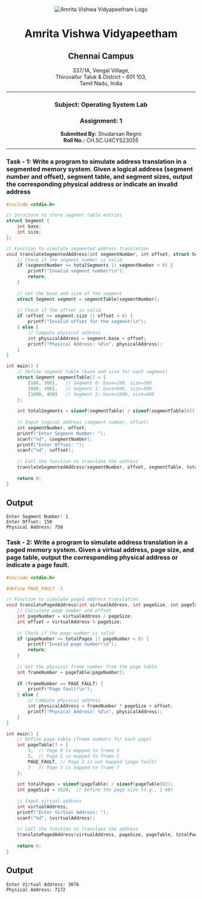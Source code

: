 <div align="center">

![Amrita Vishwa Vidyapeetham Logo](https://webfiles.amrita.edu/2024/04/WhQq1FiB-amrita-vishwa-vidyapeetham-university-logo-colored-version.svg)

# Amrita Vishwa Vidyapeetham
## Chennai Campus
337/1A, Vengal Village,  
Thiruvallur Taluk & District – 601 103,  
Tamil Nadu, India

---

### Subject: Operating System Lab
### Assignment: 1

**Submitted By:** Shudarsan Regmi  
**Roll No.:** CH.SC.U4CYS23055

</div>

---

### Task - 1: Write a program to simulate address translation in a segmented memory system. Given a logical address (segment number and offset), segment table, and segment sizes, output the corresponding physical address or indicate an invalid address

```c
#include <stdio.h>

// Structure to store segment table entries
struct Segment {
    int base;
    int size;
};

// Function to simulate segmented address translation
void translateSegmentedAddress(int segmentNumber, int offset, struct Segment segmentTable[], int totalSegments) {
    // Check if the segment number is valid
    if (segmentNumber >= totalSegments || segmentNumber < 0) {
        printf("Invalid segment number!\n");
        return;
    }
    
    // Get the base and size of the segment
    struct Segment segment = segmentTable[segmentNumber];
    
    // Check if the offset is valid
    if (offset >= segment.size || offset < 0) {
        printf("Invalid offset for the segment!\n");
    } else {
        // Compute physical address
        int physicalAddress = segment.base + offset;
        printf("Physical Address: %d\n", physicalAddress);
    }
}

int main() {
    // Define segment table (base and size for each segment)
    struct Segment segmentTable[] = {
        {100, 500},   // Segment 0: base=100, size=500
        {600, 300},   // Segment 1: base=600, size=300
        {1000, 400}   // Segment 2: base=1000, size=400
    };
    
    int totalSegments = sizeof(segmentTable) / sizeof(segmentTable[0]);
    
    // Input logical address (segment number, offset)
    int segmentNumber, offset;
    printf("Enter Segment Number: ");
    scanf("%d", &segmentNumber);
    printf("Enter Offset: ");
    scanf("%d", &offset);
    
    // Call the function to translate the address
    translateSegmentedAddress(segmentNumber, offset, segmentTable, totalSegments);
    
    return 0;
}

```

## Output

```
Enter Segment Number: 1
Enter Offset: 150
Physical Address: 750
```


### Task - 2: Write a program to simulate address translation in a paged memory system. Given a virtual address, page size, and page table, output the corresponding physical address or indicate a page fault.

```c
#include <stdio.h>

#define PAGE_FAULT -1

// Function to simulate paged address translation
void translatePagedAddress(int virtualAddress, int pageSize, int pageTable[], int totalPages) {
    // Calculate page number and offset
    int pageNumber = virtualAddress / pageSize;
    int offset = virtualAddress % pageSize;
    
    // Check if the page number is valid
    if (pageNumber >= totalPages || pageNumber < 0) {
        printf("Invalid page number!\n");
        return;
    }
    
    // Get the physical frame number from the page table
    int frameNumber = pageTable[pageNumber];
    
    if (frameNumber == PAGE_FAULT) {
        printf("Page fault!\n");
    } else {
        // Compute physical address
        int physicalAddress = frameNumber * pageSize + offset;
        printf("Physical Address: %d\n", physicalAddress);
    }
}

int main() {
    // Define page table (frame numbers for each page)
    int pageTable[] = {
        3,  // Page 0 is mapped to frame 3
        5,  // Page 1 is mapped to frame 5
        PAGE_FAULT, // Page 2 is not mapped (page fault)
        7   // Page 3 is mapped to frame 7
    };
    
    int totalPages = sizeof(pageTable) / sizeof(pageTable[0]);
    int pageSize = 1024;  // Define the page size (e.g., 1 KB)
    
    // Input virtual address
    int virtualAddress;
    printf("Enter Virtual Address: ");
    scanf("%d", &virtualAddress);
    
    // Call the function to translate the address
    translatePagedAddress(virtualAddress, pageSize, pageTable, totalPages);
    
    return 0;
}

```

## Output

```
Enter Virtual Address: 3076
Physical Address: 7172
```
